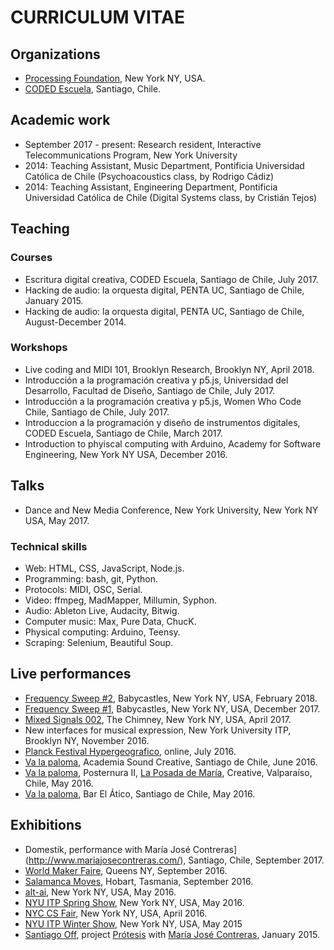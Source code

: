 # CURRICULUM VITAE

## Organizations

* [Processing Foundation](https://processingfoundation.org/), New York NY, USA.
* [CODED Escuela](http://codedescuela.cl/), Santiago, Chile.

## Academic work

* September 2017 - present: Research resident, Interactive Telecommunications Program, New York University
* 2014: Teaching Assistant, Music Department, Pontificia Universidad Católica de Chile (Psychoacoustics class, by Rodrigo Cádiz)
* 2014: Teaching Assistant, Engineering Department, Pontificia Universidad Católica de Chile (Digital Systems class, by Cristián Tejos)

## Teaching

### Courses

* Escritura digital creativa, CODED Escuela, Santiago de Chile, July 2017.
* Hacking de audio: la orquesta digital, PENTA UC, Santiago de Chile, January 2015.
* Hacking de audio: la orquesta digital, PENTA UC, Santiago de Chile, August-December 2014.

### Workshops

* Live coding and MIDI 101, Brooklyn Research, Brooklyn NY, April 2018.
* Introducción a la programación creativa y p5.js, Universidad del Desarrollo, Facultad de Diseño, Santiago de Chile, July 2017.
* Introducción a la programación creativa y p5.js, Women Who Code Chile, Santiago de Chile, July 2017.
* Introduccion a la programación y diseño de instrumentos digitales, CODED Escuela, Santiago de Chile, March 2017.
* Introduction to phyiscal computing with Arduino, Academy for Software Engineering, New York NY USA, December 2016.

## Talks

* Dance and New Media Conference, New York University, New York NY USA, May 2017.


### Technical skills

* Web: HTML, CSS, JavaScript, Node.js.
* Programming: bash, git, Python.
* Protocols: MIDI, OSC, Serial.
* Video: ffmpeg, MadMapper, Millumin, Syphon.
* Audio: Ableton Live, Audacity, Bitwig.
* Computer music: Max, Pure Data, ChucK.
* Physical computing: Arduino, Teensy.
* Scraping: Selenium, Beautiful Soup.



## Live performances

* [Frequency Sweep #2](http://frequencysweep.com/), Babycastles, New York NY, USA, February 2018.
* [Frequency Sweep #1](http://frequencysweep.com/), Babycastles, New York NY, USA, December 2017.
* [Mixed Signals 002](https://mixedsignals.nyc/), The Chimney, New York NY, USA, April 2017.
* New interfaces for musical expression, New York University ITP, Brooklyn NY, November 2016.
* [Planck Festival Hypergeografico](https://www.facebook.com/Planck.f/), online, July 2016.
* [Va la paloma](http://valapaloma.cl/), Academia Sound Creative, Santiago de Chile, June 2016.
* [Va la paloma](http://valapaloma.cl/), Posternura II, [La Posada de María](http://www.laposadademaria.cl/post-ternura-ii),  Creative, Valparaíso, Chile, May 2016.
* [Va la paloma](http://valapaloma.cl/), Bar El Ático, Santiago de Chile, May 2016.

## Exhibitions

* Domestik, performance with María José Contreras](http://www.mariajosecontreras.com/), Santiago, Chile, September 2017.
* [World Maker Faire](https://makerfaire.com/), Queens NY, September 2016.
* [Salamanca Moves](https://www.salarts.org.au/portfolio/programs/salamanca-moves/), Hobart, Tasmania, September 2016.
* [alt-ai](http://alt-ai.net/), New York NY, USA, May 2016.
* [NYU ITP Spring Show](https://itp.nyu.edu/shows/spring2016/category/projects/), New York NY, USA, May 2016.
* [NYC CS Fair](http://www.csfair.nyc/), New York NY, USA, April 2016.
* [NYU ITP Winter Show](https://itp.nyu.edu/shows/winter2015/category/projects/), New York NY, USA, May 2015
* [Santiago Off](http://santiagooff.com/), project [Prótesis](http://www.mariajosecontreras.com/protesis) with [María José Contreras](http://www.mariajosecontreras.com/), January 2015.

